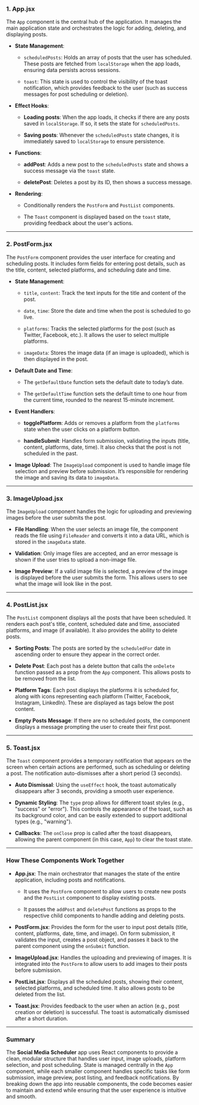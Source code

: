 ### 1. **App.jsx**

The `App` component is the central hub of the application. It manages the main application state and orchestrates the logic for adding, deleting, and displaying posts.

-   **State Management**:
    
    -   `scheduledPosts`: Holds an array of posts that the user has scheduled. These posts are fetched from `localStorage` when the app loads, ensuring data persists across sessions.
        
    -   `toast`: This state is used to control the visibility of the toast notification, which provides feedback to the user (such as success messages for post scheduling or deletion).
        
-   **Effect Hooks**:
    
    -   **Loading posts**: When the app loads, it checks if there are any posts saved in `localStorage`. If so, it sets the state for `scheduledPosts`.
        
    -   **Saving posts**: Whenever the `scheduledPosts` state changes, it is immediately saved to `localStorage` to ensure persistence.
        
-   **Functions**:
    
    -   **addPost**: Adds a new post to the `scheduledPosts` state and shows a success message via the `toast` state.
        
    -   **deletePost**: Deletes a post by its ID, then shows a success message.
        
-   **Rendering**:
    
    -   Conditionally renders the `PostForm` and `PostList` components.
        
    -   The `Toast` component is displayed based on the `toast` state, providing feedback about the user's actions.
        

----------

### 2. **PostForm.jsx**

The `PostForm` component provides the user interface for creating and scheduling posts. It includes form fields for entering post details, such as the title, content, selected platforms, and scheduling date and time.

-   **State Management**:
    
    -   `title`, `content`: Track the text inputs for the title and content of the post.
        
    -   `date`, `time`: Store the date and time when the post is scheduled to go live.
        
    -   `platforms`: Tracks the selected platforms for the post (such as Twitter, Facebook, etc.). It allows the user to select multiple platforms.
        
    -   `imageData`: Stores the image data (if an image is uploaded), which is then displayed in the post.
        
-   **Default Date and Time**:
    
    -   The `getDefaultDate` function sets the default date to today’s date.
        
    -   The `getDefaultTime` function sets the default time to one hour from the current time, rounded to the nearest 15-minute increment.
        
-   **Event Handlers**:
    
    -   **togglePlatform**: Adds or removes a platform from the `platforms` state when the user clicks on a platform button.
        
    -   **handleSubmit**: Handles form submission, validating the inputs (title, content, platforms, date, time). It also checks that the post is not scheduled in the past.
        
-   **Image Upload**: The `ImageUpload` component is used to handle image file selection and preview before submission. It’s responsible for rendering the image and saving its data to `imageData`.
    

----------

### 3. **ImageUpload.jsx**

The `ImageUpload` component handles the logic for uploading and previewing images before the user submits the post.

-   **File Handling**: When the user selects an image file, the component reads the file using `FileReader` and converts it into a data URL, which is stored in the `imageData` state.
    
-   **Validation**: Only image files are accepted, and an error message is shown if the user tries to upload a non-image file.
    
-   **Image Preview**: If a valid image file is selected, a preview of the image is displayed before the user submits the form. This allows users to see what the image will look like in the post.
    

----------

### 4. **PostList.jsx**

The `PostList` component displays all the posts that have been scheduled. It renders each post's title, content, scheduled date and time, associated platforms, and image (if available). It also provides the ability to delete posts.

-   **Sorting Posts**: The posts are sorted by the `scheduledFor` date in ascending order to ensure they appear in the correct order.
    
-   **Delete Post**: Each post has a delete button that calls the `onDelete` function passed as a prop from the `App` component. This allows posts to be removed from the list.
    
-   **Platform Tags**: Each post displays the platforms it is scheduled for, along with icons representing each platform (Twitter, Facebook, Instagram, LinkedIn). These are displayed as tags below the post content.
    
-   **Empty Posts Message**: If there are no scheduled posts, the component displays a message prompting the user to create their first post.
    

----------

### 5. **Toast.jsx**

The `Toast` component provides a temporary notification that appears on the screen when certain actions are performed, such as scheduling or deleting a post. The notification auto-dismisses after a short period (3 seconds).

-   **Auto Dismissal**: Using the `useEffect` hook, the toast automatically disappears after 3 seconds, providing a smooth user experience.
    
-   **Dynamic Styling**: The `type` prop allows for different toast styles (e.g., "success" or "error"). This controls the appearance of the toast, such as its background color, and can be easily extended to support additional types (e.g., "warning").
    
-   **Callbacks**: The `onClose` prop is called after the toast disappears, allowing the parent component (in this case, `App`) to clear the toast state.
    

----------

### How These Components Work Together

-   **App.jsx**: The main orchestrator that manages the state of the entire application, including posts and notifications.
    
    -   It uses the `PostForm` component to allow users to create new posts and the `PostList` component to display existing posts.
        
    -   It passes the `addPost` and `deletePost` functions as props to the respective child components to handle adding and deleting posts.
        
-   **PostForm.jsx**: Provides the form for the user to input post details (title, content, platforms, date, time, and image). On form submission, it validates the input, creates a post object, and passes it back to the parent component using the `onSubmit` function.
    
-   **ImageUpload.jsx**: Handles the uploading and previewing of images. It is integrated into the `PostForm` to allow users to add images to their posts before submission.
    
-   **PostList.jsx**: Displays all the scheduled posts, showing their content, selected platforms, and scheduled time. It also allows posts to be deleted from the list.
    
-   **Toast.jsx**: Provides feedback to the user when an action (e.g., post creation or deletion) is successful. The toast is automatically dismissed after a short duration.
    

----------

### Summary

The **Social Media Scheduler** app uses React components to provide a clean, modular structure that handles user input, image uploads, platform selection, and post scheduling. State is managed centrally in the `App` component, while each smaller component handles specific tasks like form submission, image preview, post listing, and feedback notifications. By breaking down the app into reusable components, the code becomes easier to maintain and extend while ensuring that the user experience is intuitive and smooth.